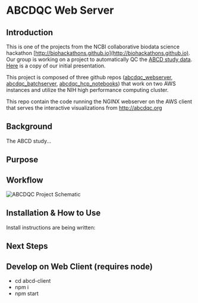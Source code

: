 # ABCDQC Web Server

## Introduction
This is one of the projects from the NCBI collaborative biodata science hackathon 
[http://biohackathons.github.io](http://biohackathons.github.io). Our group is working on a project to automatically QC the [ABCD study data](https://data-archive.nimh.nih.gov/abcd). [Here](https://docs.google.com/presentation/d/1SSinOI-IDNTdZreTARghN799z-Oi2Bn-H6-xFGCnIVc/edit?usp=sharing) is a copy of our initial presentation. 

This project is composed of three github repos ([abcdqc_webserver](https://github.com/abcdqc/abcdqc_webserver), [abcdqc_batchserver](https://github.com/abcdqc/abcdqc_batchserver), [abcdqc_hcp_notebooks](https://github.com/abcdqc/abcdqc_hpc_notebooks)) that work on two AWS instances and utilize the NIH high performance computing cluster.

This repo contain the code running the NGINX webserver on the AWS client that serves the interactive visualizations from http://abcdqc.org

## Background
The ABCD study...

## Purpose

## Workflow
![ABCDQC Project Schematic](https://raw.githubusercontent.com/abcdqc/abcdqc_batchserver/bd637699f54891a2556c20f1a52cda67324811ad/ABCDQCflowchart.png "Project Schematic")

## Installation & How to Use
Install instructions are being written:

## Next Steps

Develop on Web Client (requires node)
----------------------
 * cd abcd-client
 * npm i
 * npm start
